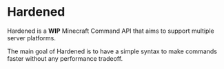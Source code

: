 # Hardened
Hardened is a **WIP** Minecraft Command API that aims to support multiple server platforms.

The main goal of Hardened is to have a simple syntax to make commands faster without any performance tradeoff.
